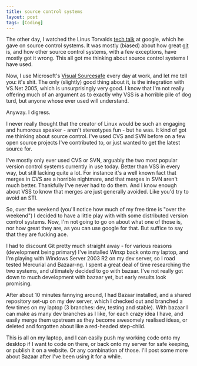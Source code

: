 ```yaml
---
title: source control systems
layout: post
tags: [Coding]
---
```

The other day, I watched the Linus Torvalds <a href="http://www.youtube.com/watch?v=4XpnKHJAok8" title="Linus Torvald's tech talk on git" target="_blank">tech talk</a> at google, which he gave on source control systems. It was mostly (biased) about how great <a href="http://git.or.cz/" target="_blank">git</a> is, and how other source control systems, with a few exceptions, have mostly got it wrong. This all got me thinking about source control systems I have used.

Now, I use Microsoft's <a href="http://msdn2.microsoft.com/en-us/vstudio/aa718670.aspx" target="_blank">Visual Sourcesafe</a> every day at work, and let me tell you: it's shit. The only (slightly) good thing about it, is the integration with VS.Net 2005, which is unsurprisingly very good. I know that I'm not really offering much of an argument as to exactly why VSS is a horrible pile of dog turd, but anyone whose ever used will understand.

Anyway. I digress.

I never really thought that the creator of Linux would be such an engaging and humorous speaker - aren't stereotypes fun - but he was. It kind of got me thinking about source control. I've used CVS and SVN before on a few open source projects I've contributed to, or just wanted to get the latest source for.

I've mostly only ever used CVS or SVN, arguably the two most popular version control systems currently in use today. Better than VSS in every way, but still lacking quite a lot. For instance it's a well known fact that merges in CVS are a horrible nightmare, and that merges in SVN aren't much better. Thankfully I've never had to do them. And I know enough about VSS to know that merges are just generally avoided. Like you'd try to avoid an STI.

So, over the weekend (you'll notice how much of my free time is "over the weekend") I decided to have a little play with with some distributed version control systems. Now, I'm not going to go on about what one of those is, nor how great they are, as you can use google for that. But suffice to say that they are fucking ace.

I had to discount Git pretty much straight away - for various reasons (development being primary) I've installed Winxp back onto my laptop, and I'm playing with Windows Server 2003 R2 on my dev server, so I road tested Mercurial and Bazaar-ng. I spent a great deal of time researching the two systems, and ultimately decided to go with bazaar.  I've not really got down to much development with bazaar yet, but early results look promising.

After about 10 minutes fannying around, I had Bazaar installed, and a shared repository set-up on my dev server, which I checked out and branched a few times on my laptop (3 branches: dev, testing and stable). With bazaar I can make as many dev branches as I like, for each crazy idea I have, and easily merge them upstream as they become awesomely realised ideas, or deleted and forgotten about like a red-headed step-child.

This is all on my laptop, and I can easily push my working code onto my desktop if I want to code on there, or back onto my server for safe keeping, or publish it on a website. Or any combination of those. I'll post some more about Bazaar after I've been using it for a while.
